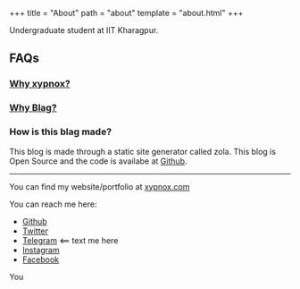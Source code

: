 +++
title = "About"
path = "about"
template = "about.html"
+++

Undergraduate student at IIT Kharagpur.

## FAQs

### [Why xypnox?](@/pages/why-xypnox.md)

### [Why Blag?](https://xkcd.com/148/)

### How is this blag made?

This blog is made through a static site generator called zola. This blog is Open Source and the code is availabe at [Github](https://github.com/xypnox/blag/).

---

You can find my website/portfolio at [xypnox.com](https://www.xypnox.com/)

You can reach me here:

- [Github](https://github.com/xypnox/)
- [Twitter](https://twitter.com/xypnox/)
- [Telegram](https://t.me/xypnox) <== text me here
- [Instagram](https://instagram.com/xypnox/)
- [Facebook](https://facebook.com/xypnox/)

You

